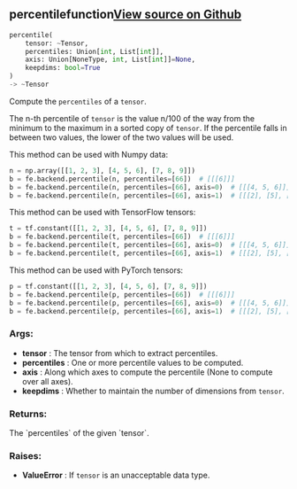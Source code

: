 ## percentile<span class="tag">function</span><a class="sourcelink" href=https://github.com/fastestimator/fastestimator/blob/r1.1/fastestimator/backend/percentile.py/#L28-L114>View source on Github</a>
```python
percentile(
	tensor: ~Tensor,
	percentiles: Union[int, List[int]],
	axis: Union[NoneType, int, List[int]]=None,
	keepdims: bool=True
)
-> ~Tensor
```
Compute the `percentiles` of a `tensor`.

The n-th percentile of `tensor` is the value n/100 of the way from the minimum to the maximum in a sorted copy of
`tensor`. If the percentile falls in between two values, the lower of the two values will be used.

This method can be used with Numpy data:
```python
n = np.array([[1, 2, 3], [4, 5, 6], [7, 8, 9]])
b = fe.backend.percentile(n, percentiles=[66])  # [[[6]]]
b = fe.backend.percentile(n, percentiles=[66], axis=0)  # [[[4, 5, 6]]]
b = fe.backend.percentile(n, percentiles=[66], axis=1)  # [[[2], [5], [8]]]
```

This method can be used with TensorFlow tensors:
```python
t = tf.constant([[1, 2, 3], [4, 5, 6], [7, 8, 9]])
b = fe.backend.percentile(t, percentiles=[66])  # [[[6]]]
b = fe.backend.percentile(t, percentiles=[66], axis=0)  # [[[4, 5, 6]]]
b = fe.backend.percentile(t, percentiles=[66], axis=1)  # [[[2], [5], [8]]]
```

This method can be used with PyTorch tensors:
```python
p = tf.constant([[1, 2, 3], [4, 5, 6], [7, 8, 9]])
b = fe.backend.percentile(p, percentiles=[66])  # [[[6]]]
b = fe.backend.percentile(p, percentiles=[66], axis=0)  # [[[4, 5, 6]]]
b = fe.backend.percentile(p, percentiles=[66], axis=1)  # [[[2], [5], [8]]]
```


<h3>Args:</h3>

* **tensor** :  The tensor from which to extract percentiles.
* **percentiles** :  One or more percentile values to be computed.
* **axis** :  Along which axes to compute the percentile (None to compute over all axes).
* **keepdims** :  Whether to maintain the number of dimensions from `tensor`.

<h3>Returns:</h3>
    The `percentiles` of the given `tensor`.

<h3>Raises:</h3>

* **ValueError** :  If `tensor` is an unacceptable data type.

